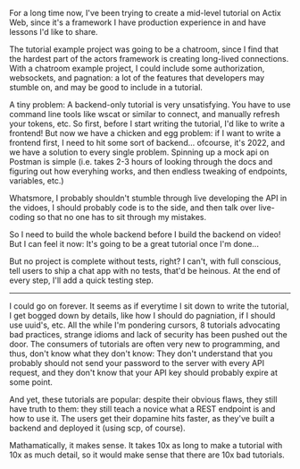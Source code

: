 For a long time now, I've been trying to create a mid-level tutorial on Actix Web, since it's a framework I have production experience in and have lessons I'd like to share. 

The tutorial example project was going to be a chatroom, since I find that the hardest part of the actors framework is creating long-lived connections. With a chatroom example project, I could include some authorization, websockets, and pagnation: a lot of the features that developers may stumble on, and may be good to include in a tutorial.

A tiny problem: A backend-only tutorial is very unsatisfying. You have to use command line tools like wscat or similar to connect, and manually refresh your tokens, etc. So first, before I start writing the tutorial, I'd like to write a frontend! But now we have a chicken and egg problem: if I want to write a frontend first, I need to hit some sort of backend... ofcourse, it's 2022, and we have a solution to every single problem. Spinning up a mock api on Postman is simple (i.e. takes 2-3 hours of looking through the docs and figuring out how everyhing works, and then endless tweaking of endpoints, variables, etc.) 

Whatsmore, I probably shouldn't stumble through live developing the API in the vidoes, I should probably code is to the side, and then talk over live-coding so that no one has to sit through my mistakes. 

So I need to build the whole backend before I build the backend on video! But I can feel it now: It's going to be a great tutorial once I'm done...

But no project is complete without tests, right? I can't, with full conscious, tell users to ship a chat app with no tests, that'd be heinous. At the end of every step, I'll add a quick testing step. 

---

I could go on forever. It seems as if everytime I sit down to write the tutorial, I get bogged down by details, like how I should do pagniation, if I should use uuid's, etc. All the while I'm pondering cursors, 8 tutorials advocating bad practices, strange idioms and lack of security has been pushed out the door. The consumers of tutorials are often very new to programming, and thus, don't know what they don't know: They don't understand that you probably should not send your password to the server with every API request, and they don't know that your API key should probably expire at some point. 

And yet, these tutorials are popular: despite their obvious flaws, they still have truth to them: they still teach a novice what a REST endpoint is and how to use it. The users get their dopamine hits faster, as they've built a backend and deployed it (using scp, of course).

Mathamatically, it makes sense. It takes 10x as long to make a tutorial with 10x as much detail, so it would make sense that there are 10x bad tutorials. 
